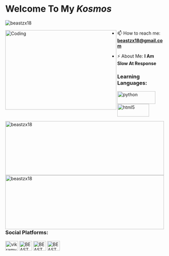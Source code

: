 # Welcome To My <i>Kosmos</i> 

<p align="left"> <img src="https://komarev.com/ghpvc/?username=beastzx18&label=Profile%20views&color=00bdff&style=iron" alt="beastzx18" /></p>

<img align="left" alt="Coding" width="350" height = "250" src="https://i.pinimg.com/originals/45/d1/db/45d1db2f2af39c5c53a43af6ee935079.gif">



- 📫 How to reach me: **beastzx18@gmail.com**

- ⚡ About Me: **I Am Slow At Response**


<h3 align="left">Learning Languages:</h3>

<p align="left">
<a href="https://www.python.org" target="_blank"> <img src="https://www.vectorlogo.zone/logos/python/python-horizontal.svg" alt="python" width="120" height="40"/> </a>
<a href="https://www.w3.org/html/" target="_blank"> <img src="https://www.vectorlogo.zone/logos/w3_html5/w3_html5-ar21.svg" alt="html5" width="100" height="40"/> </a> 
</p>

<p><img align="left" width = "500" height = "170" src="https://github-readme-stats.vercel.app/api/top-langs?username=beastzx18&show_icons=true&locale=en&layout=compact" alt="beastzx18"/></p>
<p><img align="left" width = "500" height = "170" src="https://github-readme-stats.vercel.app/api?username=beastzx18&show_icons=true&locale=en" alt="beastzx18"/></p>

<h3 align="left">Social Platforms:</h3>

<p align="left">
<a href="https://twitter.com/vikram_v18" target="blank"><img align="center" src="https://cdn.jsdelivr.net/npm/simple-icons@3.0.1/icons/twitter.svg" alt="vikramv18" height="30" width="40" /></a> 
<a href="https://www.instagram.com/beastzx18/" target="blank"><img align="center" src="https://cdn.jsdelivr.net/npm/simple-icons@3.0.1/icons/instagram.svg" alt="BEAST" height="30" width="40" /></a>
<a href="https://youtube.com/channel/UCj4VHllQLeQTJ-fpqT1QljQ" target="blank"><img align="center" src="https://cdn.jsdelivr.net/npm/simple-icons@3.0.1/icons/youtube.svg" alt="BEAST" height="30" width="40" /></a>
<a href="https://beastzx18@gmail.com"target="blank"><img align="center" src="https://www.vectorlogo.zone/logos/gmail/gmail-icon.svg"  alt="BEAST" height="30" width="40" /></a>
</p>


